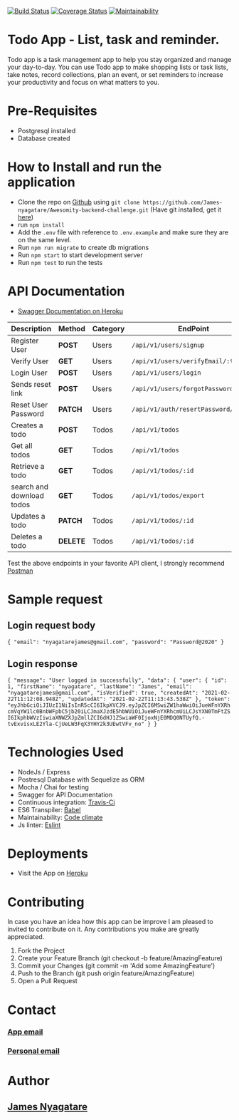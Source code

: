 

[![Build Status](https://travis-ci.org/James-nyagatare/Awesomity-backend-challenge.svg?branch=develop)](https://travis-ci.org/James-nyagatare/Awesomity-backend-challenge) [![Coverage Status](https://coveralls.io/repos/github/James-nyagatare/Awesomity-backend-challenge/badge.svg)](https://coveralls.io/github/James-nyagatare/Awesomity-backend-challenge) [![Maintainability](https://api.codeclimate.com/v1/badges/37357a9c012a3bf90790/maintainability)](https://codeclimate.com/github/James-nyagatare/Awesomity-backend-challenge/maintainability)

Todo App - List, task and reminder.
=======

 Todo app is a task management app to help you stay organized and manage your day-to-day. You can use Todo app to make shopping lists or task lists, take notes, record collections, plan an event, or set reminders to increase your productivity and focus on what matters to you.


# Pre-Requisites 
- Postgresql installed
- Database created

# How to Install and run the application 

- Clone the repo on [Github](https://github.com/James-nyagatare/Awesomity-backend-challenge) using `git clone https://github.com/James-nyagatare/Awesomity-backend-challenge.git`
(Have git installed, get it [here](https://git-scm.com/book/en/v2/Getting-Started-Installing-Git))
- run `npm install`
- Add the `.env` file with reference to `.env.example` and make sure they are on the same level.
- Run `npm run migrate` to create db migrations 
- Run `npm start` to start development server
- Run `npm test` to run the tests

# API Documentation 

- [Swagger Documentation on Heroku](https://todo-app-awesomity.herokuapp.com/api/v1/documentation)

| Description        | Method    |  Category     | EndPoint                
|--------------------|---------- | --------------|----------------------
| Register User      | **POST**  | Users         | `/api/v1/users/signup`  
| Verify User        | **GET**   | Users         | `/api/v1/users/verifyEmail/:token` 
| Login User         | **POST**  | Users         | `/api/v1/users/login`   
| Sends reset link   | **POST**  | Users         | `/api/v1/users/forgotPassword` 
| Reset User Password| **PATCH** | Users         | `/api/v1/auth/resertPassword/:token` 
| Creates a todo     | **POST**  | Todos         | `/api/v1/todos` 
| Get all todos      | **GET**   | Todos         | `/api/v1/todos` 
| Retrieve a todo    | **GET**   | Todos         | `/api/v1/todos/:id`
| search and download todos       | **GET** | Todos        | `/api/v1/todos/export`
| Updates a todo        | **PATCH** | Todos      | `/api/v1/todos/:id`
| Deletes a todo    | **DELETE**  | Todos   | `/api/v1/todos/:id`

Test the above endpoints in your favorite API client, I strongly recommend [Postman](https://www.postman.com/)

# Sample request
## Login request body
`
{
    "email": "nyagatarejames@gmail.com",
    "password": "Password@2020"
}
`
## Login response
`
{
    "message": "User logged in successfully",
    "data": {
        "user": {
            "id": 1,
            "firstName": "nyagatare",
            "lastName": "James",
            "email": "nyagatarejames@gmail.com",
            "isVerified": true,
            "createdAt": "2021-02-22T11:12:08.948Z",
            "updatedAt": "2021-02-22T11:13:43.538Z"
        },
        "token": "eyJhbGciOiJIUzI1NiIsInR5cCI6IkpXVCJ9.eyJpZCI6MSwiZW1haWwiOiJueWFnYXRhcmVqYW1lc0BnbWFpbC5jb20iLCJmaXJzdE5hbWUiOiJueWFnYXRhcmUiLCJsYXN0TmFtZSI6IkphbWVzIiwiaXNWZXJpZmllZCI6dHJ1ZSwiaWF0IjoxNjE0MDQ0NTUyfQ.-tvExvisxLE2Yla-CjUeLW3FqX3YHY2k3UEwtVFv_no"
    }
}
`

# Technologies Used

- NodeJs / Express
- Postresql Database with Sequelize as ORM
- Mocha / Chai for testing
- Swagger for API Documentation 
- Continuous integration: [Travis-Ci](https://travis-ci.org/github/James-nyagatare/Awesomity-backend-challenge)
- ES6 Transpiler: [Babel](https://babeljs.io/)
- Maintainability: [Code climate](https://codeclimate.com/github/James-nyagatare/Awesomity-backend-challenge)
- Js linter: [Eslint](https://eslint.org/)

# Deployments

- Visit the App on [Heroku](https://todo-app-awesomity.herokuapp.com/)

# Contributing

In case you have an idea how this app can be improve I am pleased to invited to contribute on it. Any contributions you make are greatly appreciated.

1. Fork the Project
2. Create your Feature Branch (git checkout -b feature/AmazingFeature)
3. Commit your Changes (git commit -m 'Add some AmazingFeature')
4. Push to the Branch (git push origin feature/AmazingFeature)
5. Open a Pull Request

# Contact

### [App email](noreply.toodoapp@gmail.com)
### [Personal email](nyagatarejames@gmail.com)

# Author 
## [James Nyagatare](https://github.com/James-nyagatare/)
